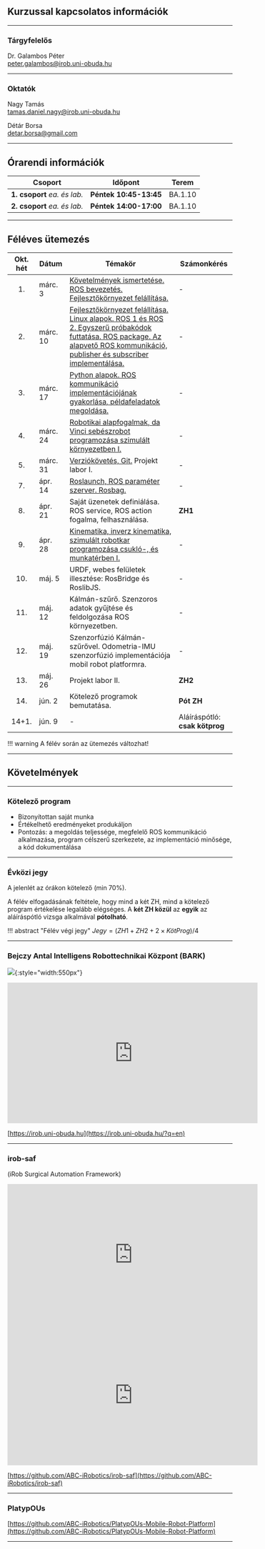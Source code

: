 ## Kurzussal kapcsolatos információk

---
### Tárgyfelelős
Dr. Galambos Péter    
[peter.galambos@irob.uni-obuda.hu](mailto:peter.galambos@irob.uni-obuda.hu)

---

### Oktatók
Nagy Tamás    
[tamas.daniel.nagy@irob.uni-obuda.hu](mailto:tamas.daniel.nagy@irob.uni-obuda.hu)

Détár Borsa    
[detar.borsa@gmail.com](mailto:detar.borsa@gmail.com)

---

## Órarendi információk


|           Csoport            | Időpont                | Terem   | 
|:----------------------------:|------------------------|---------|
| **1. csoport** _ea. és lab._ | **Péntek 10:45-13:45** | BA.1.10 |                                                                                                                                                                                   
| **2. csoport** _ea. és lab._ | **Péntek 14:00-17:00** | BA.1.10 |


---

## Féléves ütemezés


| Okt. hét | Dátum    | Témakör                                                                                                                                                                                                                      | Számonkérés                           |
|:--------:|----------|------------------------------------------------------------------------------------------------------------------------------------------------------------------------------------------------------------------------------|---------------------------------------|
|    1.    | márc. 3  | [Követelmények ismertetése. ROS bevezetés. Fejlesztőkörnyezet felállítása.](01_system_setup.md)                                                                                                                              | -                                     |
|    2.    | márc. 10 | [Fejlesztőkörnyezet felállítása. Linux alapok. ROS 1 és ROS 2. Egyszerű próbakódok futtatása. ROS package. Az alapvető ROS kommunikáció, publisher és subscriber implementálása.](02_linux_ros_principles.md) | -                                     |
|    3.    | márc. 17 | [Python alapok. ROS kommunikáció implementációjának gyakorlása, példafeladatok megoldása.](03_python_principles.md)                                                                                                          | -                                     |
|    4.    | márc. 24 | [Robotikai alapfogalmak, da Vinci sebészrobot programozása szimulált környezetben I.](05_da_vinci.md)                                                                                                                        | -                                     |
|    5.    | márc. 31 | [Verziókövetés, Git.](04_git.md) Projekt labor I.                                                                                                                                                                            | -                                     |
|    7.    | ápr. 14  | [Roslaunch, ROS paraméter szerver. Rosbag.](06_roslaunch.md)                                                                                                                                                                 | -                                     |
|    8.    | ápr. 21  | Saját üzenetek definiálása. ROS service, ROS action fogalma, felhasználása.                                                                                                                                                  | **ZH1**                                        |
|    9.    | ápr. 28  | [Kinematika, inverz kinematika, szimulált robotkar programozása csukló-, és munkatérben I.](07_robotics_principles.md)                                                                                                       | -                                     |
|   10.    | máj. 5   | URDF, webes felületek illesztése: RosBridge és RoslibJS.                                                                                                                                                                     | -                                     |
|   11.    | máj. 12  | Kálmán-szűrő. Szenzoros adatok gyűjtése és feldolgozása ROS környezetben.                                                                                                                                                    | -                                     |
|   12.    | máj. 19  | Szenzorfúzió Kálmán-szűrővel.  Odometria-IMU szenzorfúzió implementációja mobil robot platformra.                                                                                                                            | -                                     |
|   13.    | máj. 26  | Projekt labor II.             | **ZH2**                                    |
|   14.    | jún. 2    | Kötelező programok bemutatása.  | **Pót ZH**
|  14+1.   | jún. 9   | -                        | Aláíráspótló: **csak kötprog**                         |


!!! warning
    A félév során az ütemezés változhat!

---


## Követelmények

---

### Kötelező program

- Bizonyítottan saját munka
- Értékelhető eredményeket produkáljon
- Pontozás: a megoldás teljessége, megfelelő ROS kommunikáció alkalmazása, program célszerű szerkezete, az implementáció minősége, a kód dokumentálása

---

### Évközi jegy

A jelenlét az órákon kötelező (min 70%).

A félév elfogadásának feltétele, hogy mind a két ZH, mind a kötelező program értékelése legalább elégséges. A **két ZH közül** az **egyik** az aláíráspótló vizsga alkalmával **pótolható**.

!!! abstract "Félév végi jegy"
	$Jegy = (ZH1 + ZH2 + 2 \times KötProg) / 4$ 


---

### Bejczy Antal Intelligens Robottechnikai Központ (BARK)


![](img/bark_logo.png){:style="width:550px"}


<iframe width="560" height="315" src="https://www.youtube.com/embed/8XmKGWBV5Nw" title="YouTube video player" frameborder="0" allow="accelerometer; autoplay; clipboard-write; encrypted-media; gyroscope; picture-in-picture" allowfullscreen></iframe>


[https://irob.uni-obuda.hu](https://irob.uni-obuda.hu/?q=en)

---

### irob-saf

(iRob Surgical Automation Framework)

<iframe width="560" height="315" src="https://www.youtube.com/embed/d8aKvtvy1-4" title="YouTube video player" frameborder="0" allow="accelerometer; autoplay; clipboard-write; encrypted-media; gyroscope; picture-in-picture" allowfullscreen></iframe>

<iframe width="560" height="315" src="https://www.youtube.com/embed/7pB6zXom3k0" title="YouTube video player" frameborder="0" allow="accelerometer; autoplay; clipboard-write; encrypted-media; gyroscope; picture-in-picture" allowfullscreen></iframe>


[https://github.com/ABC-iRobotics/irob-saf](https://github.com/ABC-iRobotics/irob-saf)

---

### PlatypOUs

[https://github.com/ABC-iRobotics/PlatypOUs-Mobile-Robot-Platform](https://github.com/ABC-iRobotics/PlatypOUs-Mobile-Robot-Platform)

---


